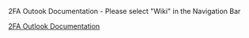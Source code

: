 2FA Outook Documentation - Please select "Wiki" in the Navigation Bar


[2FA Outlook Documentation]([https://github.com/NicolasPietropaolo/2FA-Outlook-Documentation/wiki/Enabling-Two%E2%80%90Factor-Authentication-(2FA)-in-Outlook-%E2%80%90-A-Quick-Start-Guide])
